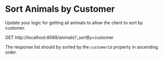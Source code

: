 # Sort Animals by Customer

Update your logic for getting all animals to allow the client to sort by customer.

GET http://localhost:8088/animals?_sortBy=customer

The response list should by sorted by the `customerId` property in ascending order.
